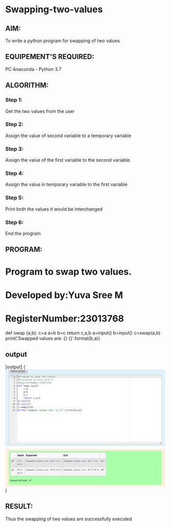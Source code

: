 # Swapping-two-values
## AIM:
To write a python program for swapping of two values
## EQUIPEMENT'S REQUIRED: 
PC
Anaconda - Python 3.7
## ALGORITHM: 
### Step 1:
Get the two values from the user
### Step 2: 
Assign the value of second variable to a temporary variable 
### Step 3: 
Assign the value of the first variable to the second variable.
### Step 4:  
Assign the value in temporary variable to the first variable
### Step 5: 
Print both the values it would be interchanged
### Step 6: 
End the program
## PROGRAM:
# Program to swap two values.
# Developed by:Yuva Sree M 
# RegisterNumber:23013768
def swap (a,b):
    c=a
    a=b
    b=c
    return c,a,b
a=input()
b=input()
c=swap(a,b)
print('Swapped values are: {} {}'.format(b,a))
## output
[output]
(![Alt text](<Screenshot 2023-10-20 091625.png>))

## RESULT:
Thus the swapping of two values are successfully executed



